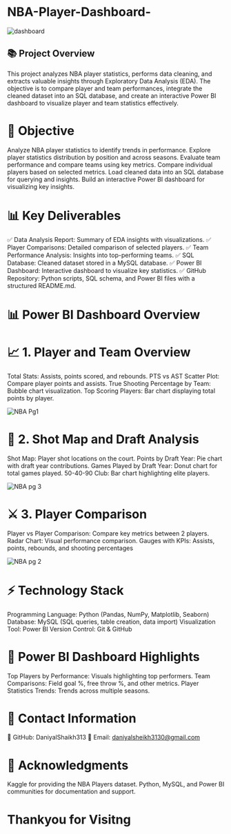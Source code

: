 # NBA-Player-Dashboard-
![dashboard](https://github.com/user-attachments/assets/399be91c-71e5-440b-9fc0-3a8e48fbde1f)

## 📚 Project Overview
This project analyzes NBA player statistics, performs data cleaning, and extracts valuable insights through Exploratory Data Analysis (EDA). The objective is to compare player and team performances, integrate the cleaned dataset into an SQL database, and create an interactive Power BI dashboard to visualize player and team statistics effectively.

# 🎯 Objective
Analyze NBA player statistics to identify trends in performance.
Explore player statistics distribution by position and across seasons.
Evaluate team performance and compare teams using key metrics.
Compare individual players based on selected metrics.
Load cleaned data into an SQL database for querying and insights.
Build an interactive Power BI dashboard for visualizing key insights.

# 📊 Key Deliverables
  ✅ Data Analysis Report:
Summary of EDA insights with visualizations.
✅ Player Comparisons:
Detailed comparison of selected players.
✅ Team Performance Analysis:
Insights into top-performing teams.
✅ SQL Database:
Cleaned dataset stored in a MySQL database.
✅ Power BI Dashboard:
Interactive dashboard to visualize key statistics.
✅ GitHub Repository:
Python scripts, SQL schema, and Power BI files with a structured README.md.
# 📊 Power BI Dashboard Overview

# 📈 1. Player and Team Overview 
Total Stats: Assists, points scored, and rebounds.
PTS vs AST Scatter Plot: Compare player points and assists.
True Shooting Percentage by Team: Bubble chart visualization.
Top Scoring Players: Bar chart displaying total points by player.

![NBA Pg1](https://github.com/user-attachments/assets/ee0bacfb-d849-4392-b28b-3ee38152ab55)

# 🎯 2. Shot Map and Draft Analysis
Shot Map: Player shot locations on the court.
Points by Draft Year: Pie chart with draft year contributions.
Games Played by Draft Year: Donut chart for total games played.
50-40-90 Club: Bar chart highlighting elite players.

![NBA pg 3](https://github.com/user-attachments/assets/e277bef7-cb3c-45f2-817f-55c399d7f600)

# ⚔️ 3. Player Comparison 
Player vs Player Comparison: Compare key metrics between 2 players.
Radar Chart: Visual performance comparison.
Gauges with KPIs: Assists, points, rebounds, and shooting percentages

![NBA pg 2](https://github.com/user-attachments/assets/fbb75564-26db-4d59-95c3-14c7258b4a02)



# ⚡ Technology Stack
 Programming Language: Python (Pandas, NumPy, Matplotlib, Seaborn)
 Database: MySQL (SQL queries, table creation, data import)
 Visualization Tool: Power BI
 Version Control: Git & GitHub

# 📢 Power BI Dashboard Highlights
Top Players by Performance: Visuals highlighting top performers.
Team Comparisons: Field goal %, free throw %, and other metrics.
Player Statistics Trends: Trends across multiple seasons.

# 📧 Contact Information
 🔗 GitHub: DaniyalShaikh313
 📧 Email: daniyalsheikh3130@gmail.com

# 📢 Acknowledgments
Kaggle for providing the NBA Players dataset.
Python, MySQL, and Power BI communities for documentation and support.
# Thankyou for Visitng 


